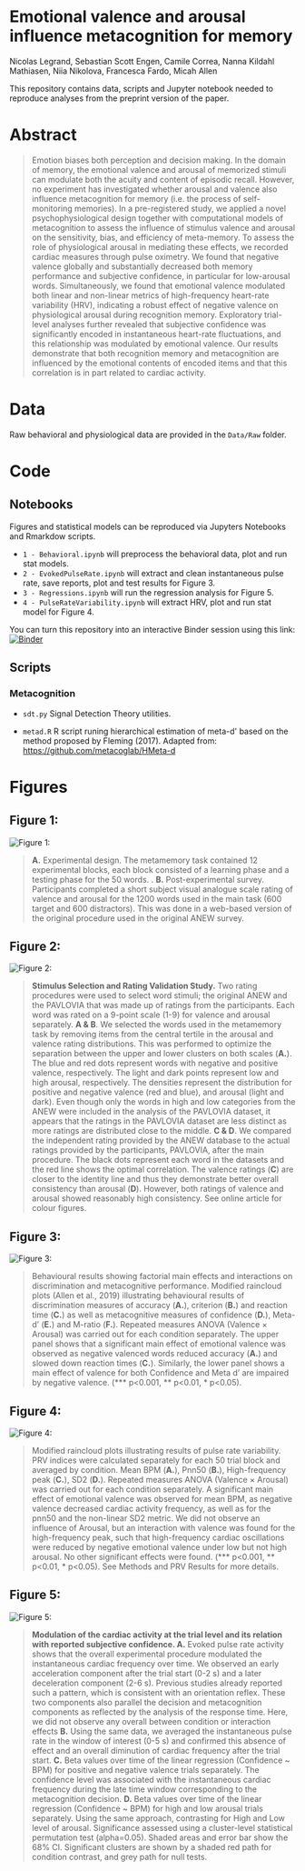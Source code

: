 # Emotional valence and arousal influence metacognition for memory

Nicolas Legrand, Sebastian Scott Engen, Camile Correa, Nanna Kildahl Mathiasen, Niia Nikolova, Francesca Fardo, Micah Allen

This repository contains data, scripts and Jupyter notebook needed to reproduce analyses from the preprint version of the paper.

# Abstract

>Emotion biases both perception and decision making. In the domain of memory, the emotional valence and arousal of memorized stimuli can modulate both the acuity and content of episodic recall. However, no experiment has investigated whether arousal and valence also influence metacognition for memory (i.e. the process of self-monitoring memories). In a pre-registered study, we applied a novel psychophysiological design together with computational models of metacognition to assess the influence of stimulus valence and arousal on the sensitivity, bias, and efficiency of meta-memory. To assess the role of physiological arousal in mediating these effects, we recorded cardiac measures through pulse oximetry. We found that negative valence globally and substantially decreased both memory performance and subjective confidence, in particular for low-arousal words. Simultaneously, we found that emotional valence modulated both linear and non-linear metrics of high-frequency heart-rate variability (HRV), indicating a robust effect of negative valence on physiological arousal during recognition memory. Exploratory trial-level analyses further revealed that subjective confidence was significantly encoded in instantaneous heart-rate fluctuations, and this relationship was modulated by emotional valence. Our results demonstrate that both recognition memory and metacognition are influenced by the emotional contents of encoded items and that this correlation is in part related to cardiac activity.


# Data

Raw behavioral and physiological data are provided in the `Data/Raw` folder.

# Code

## Notebooks

Figures and statistical models can be reproduced via Jupyters Notebooks and Rmarkdow scripts.

* `1 - Behavioral.ipynb` will preprocess the behavioral data, plot and run stat models.
* `2 - EvokedPulseRate.ipynb` will extract and clean instantaneous pulse rate, save reports, plot and test results for Figure 3.
* `3 - Regressions.ipynb` will run the regression analysis for Figure 5.
* `4 - PulseRateVariability.ipynb` will extract HRV, plot and run stat model for Figure 4.


You can turn this repository into an interactive Binder session using this link: [![Binder](https://mybinder.org/badge_logo.svg)](https://mybinder.org/v2/gh/embodied-computation-group/EmotionMetamemory/master)

## Scripts

### Metacognition

* `sdt.py` Signal Detection Theory utilities.

* `metad.R` R script runing hierarchical estimation of meta-d' based on the method proposed by Fleming (2017). Adapted from: https://github.com/metacoglab/HMeta-d

# Figures

## Figure 1:
![Figure 1: ](Figures/Figure1.jpg)
>**A.** Experimental design. The metamemory task contained 12 experimental blocks, each block consisted of a learning phase and a testing phase for the 50 words. . **B.** Post-experimental survey. Participants completed a short subject visual analogue scale rating of valence and arousal for the 1200 words used in the main task (600 target and 600 distractors). This was done in a web-based version of the original procedure used in the original ANEW survey.

## Figure 2:
![Figure 2: ](Figures/Figure2.jpg)
>**Stimulus Selection and Rating Validation Study.** Two rating procedures were used to select word stimuli; the original ANEW and the PAVLOVIA that was made up of ratings from the participants. Each word was rated on a 9-point scale (1-9) for valence and arousal separately. **A & B**. We selected the words used in the metamemory task by removing items from the central tertile in the arousal and valence rating distributions. This was performed to optimize the separation between the upper and lower clusters on both scales (**A.**). The blue and red dots represent words with negative and positive valence, respectively. The light and dark points represent low and high arousal, respectively. The densities represent the distribution for positive and negative valence (red and blue), and arousal (light and dark). Even though only the words in high and low categories from the ANEW were included in the analysis of the PAVLOVIA dataset, it appears that the ratings in the PAVLOVIA dataset are less distinct as more ratings are distributed close to the middle. **C & D**. We compared the independent rating provided by the ANEW database to the actual ratings provided by the participants, PAVLOVIA, after the main procedure. The black dots represent each word in the datasets and the red line shows the optimal correlation. The valence ratings (**C**) are closer to the identity line and thus they demonstrate better overall consistency than arousal (**D**). However, both ratings of valence and arousal showed reasonably high consistency. See online article for colour figures.

## Figure 3:
![Figure 3: ](Figures/Figure3.jpg)
>Behavioural results showing factorial main effects and interactions on discrimination and metacognitive performance. Modified raincloud plots (Allen et al., 2019) illustrating behavioural results of discrimination measures of accuracy (**A.**), criterion (**B.**) and reaction time (**C.**) as well as metacognitive measures of confidence (**D.**), Meta-d’ (**E.**) and M-ratio (**F.**). Repeated measures ANOVA (Valence × Arousal) was carried out for each condition separately. The upper panel shows that a significant main effect of emotional valence was observed as negative valenced words reduced accuracy (**A.**) and slowed down reaction times (**C.**). Similarly, the lower panel shows a main effect of valence for both Confidence and Meta d’ are impaired by negative valence. (*** p<0.001, ** p<0.01, * p<0.05).

## Figure 4:
![Figure 4: ](Figures/Figure4.jpg)
>Modified raincloud plots illustrating results of pulse rate variability. PRV indices were calculated separately for each 50 trial block and averaged by condition. Mean BPM (**A.**), Pnn50 (**B.**), High-frequency peak (**C.**), SD2 (**D.**). Repeated measures ANOVA (Valence × Arousal) was carried out for each condition separately. A significant main effect of emotional valence was observed for mean BPM, as negative valence decreased cardiac activity frequency, as well as for the pnn50 and the non-linear SD2 metric. We did not observe an influence of Arousal, but an interaction with valence was found for the high-frequency peak, such that high-frequency cardiac oscillations were reduced by negative emotional valence under low but not high arousal. No other significant effects were found. (*** p<0.001, ** p<0.01, * p<0.05). See Methods and PRV Results for more details.

## Figure 5:
![Figure 5: ](Figures/Figure5.png)
>**Modulation of the cardiac activity at the trial level and its relation with reported subjective confidence. A.** Evoked pulse rate activity shows that the overall experimental procedure modulated the instantaneous cardiac frequency over time. We observed an early acceleration component after the trial start (0-2 s) and a later deceleration component (2-6 s). Previous studies already reported such a pattern, which is consistent with an orientation reflex. These two components also parallel the decision and metacognition components as reflected by the analysis of the response time. Here, we did not observe any overall between condition or interaction effects **B.** Using the same data, we averaged the instantaneous pulse rate in the window of interest (0-5 s) and confirmed this absence of effect and an overall diminution of cardiac frequency after the trial start. **C.** Beta values over time of the linear regression (Confidence ~ BPM) for positive and negative valence trials separately. The confidence level was associated with the instantaneous cardiac frequency during the late time window corresponding to the metacognition decision. **D.** Beta values over time of the linear regression (Confidence ~ BPM) for high and low arousal trials separately. Using the same approach, contrasting for High and Low level of arousal. Significance assessed using a cluster-level statistical permutation test (alpha=0.05). Shaded areas and error bar show the 68% CI. Significant clusters are shown by a shaded red path for condition contrast, and grey path for null tests.
